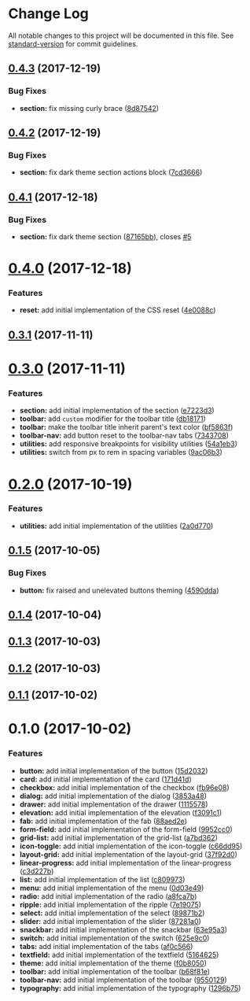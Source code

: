 # Change Log

All notable changes to this project will be documented in this file. See [standard-version](https://github.com/conventional-changelog/standard-version) for commit guidelines.

<a name="0.4.3"></a>
## [0.4.3](https://github.com/webdenim/material-kit/compare/0.4.2...0.4.3) (2017-12-19)


### Bug Fixes

* **section:** fix missing curly brace ([8d87542](https://github.com/webdenim/material-kit/commit/8d87542))



<a name="0.4.2"></a>
## [0.4.2](https://github.com/webdenim/material-kit/compare/0.4.1...0.4.2) (2017-12-19)


### Bug Fixes

* **section:** fix dark theme section actions block ([7cd3666](https://github.com/webdenim/material-kit/commit/7cd3666))



<a name="0.4.1"></a>
## [0.4.1](https://github.com/webdenim/material-kit/compare/0.4.0...0.4.1) (2017-12-18)


### Bug Fixes

* **section:** fix dark theme section ([87165bb](https://github.com/webdenim/material-kit/commit/87165bb)), closes [#5](https://github.com/webdenim/material-kit/issues/5)



<a name="0.4.0"></a>
# [0.4.0](https://github.com/webdenim/material-kit/compare/0.3.1...0.4.0) (2017-12-18)


### Features

* **reset:** add initial implementation of the CSS reset ([4e0088c](https://github.com/webdenim/material-kit/commit/4e0088c))



<a name="0.3.1"></a>
## [0.3.1](https://github.com/webdenim/material-kit/compare/0.3.0...0.3.1) (2017-11-11)



<a name="0.3.0"></a>
# [0.3.0](https://github.com/webdenim/material-kit/compare/0.2.0...0.3.0) (2017-11-11)


### Features

* **section:** add initial implementation of the section ([e7223d3](https://github.com/webdenim/material-kit/commit/e7223d3))
* **toolbar:** add `custom` modifier for the toolbar title ([db18171](https://github.com/webdenim/material-kit/commit/db18171))
* **toolbar:** make the toolbar title inherit parent's text color ([bf5863f](https://github.com/webdenim/material-kit/commit/bf5863f))
* **toolbar-nav:** add button reset to the toolbar-nav tabs ([7343708](https://github.com/webdenim/material-kit/commit/7343708))
* **utilities:** add responsive breakpoints for visibility utilities ([54a1eb3](https://github.com/webdenim/material-kit/commit/54a1eb3))
* **utilities:** switch from px to rem in spacing variables ([9ac06b3](https://github.com/webdenim/material-kit/commit/9ac06b3))



<a name="0.2.0"></a>
# [0.2.0](https://github.com/webdenim/material-kit/compare/0.1.5...0.2.0) (2017-10-19)


### Features

* **utilities:** add initial implementation of the utilities ([2a0d770](https://github.com/webdenim/material-kit/commit/2a0d770))



<a name="0.1.5"></a>
## [0.1.5](https://github.com/webdenim/material-kit/compare/0.1.4...0.1.5) (2017-10-05)


### Bug Fixes

* **button:** fix raised and unelevated buttons theming ([4590dda](https://github.com/webdenim/material-kit/commit/4590dda))



<a name="0.1.4"></a>
## [0.1.4](https://github.com/webdenim/material-kit/compare/0.1.3...0.1.4) (2017-10-04)



<a name="0.1.3"></a>
## [0.1.3](https://github.com/webdenim/material-kit/compare/0.1.2...0.1.3) (2017-10-03)



<a name="0.1.2"></a>
## [0.1.2](https://github.com/webdenim/material-kit/compare/0.1.1...0.1.2) (2017-10-03)



<a name="0.1.1"></a>
## [0.1.1](https://github.com/webdenim/material-kit/compare/0.1.0...0.1.1) (2017-10-02)



<a name="0.1.0"></a>
# 0.1.0 (2017-10-02)


### Features

* **button:** add initial implementation of the button ([15d2032](https://github.com/webdenim/material-kit/commit/15d2032))
* **card:** add initial implementation of the card ([171d41d](https://github.com/webdenim/material-kit/commit/171d41d))
* **checkbox:** add initial implementation of the checkbox ([fb96e08](https://github.com/webdenim/material-kit/commit/fb96e08))
* **dialog:** add initial implementation of the dialog ([3853a48](https://github.com/webdenim/material-kit/commit/3853a48))
* **drawer:** add initial implementation of the drawer ([1115578](https://github.com/webdenim/material-kit/commit/1115578))
* **elevation:** add initial implementation of the elevation ([f3091c1](https://github.com/webdenim/material-kit/commit/f3091c1))
* **fab:** add initial implementation of the fab ([88aed2e](https://github.com/webdenim/material-kit/commit/88aed2e))
* **form-field:** add initial implementation of the form-field ([9952cc0](https://github.com/webdenim/material-kit/commit/9952cc0))
* **grid-list:** add initial implementation of the grid-list ([a7bd362](https://github.com/webdenim/material-kit/commit/a7bd362))
* **icon-toggle:** add initial implementation of the icon-toggle ([c66dd95](https://github.com/webdenim/material-kit/commit/c66dd95))
* **layout-grid:** add initial implementation of the layout-grid ([37f92d0](https://github.com/webdenim/material-kit/commit/37f92d0))
* **linear-progress:** add initial implementation of the linear-progress ([c3d227b](https://github.com/webdenim/material-kit/commit/c3d227b))
* **list:** add initial implementation of the list ([c809973](https://github.com/webdenim/material-kit/commit/c809973))
* **menu:** add initial implementation of the menu ([0d03e49](https://github.com/webdenim/material-kit/commit/0d03e49))
* **radio:** add initial implementation of the radio ([a8fca7b](https://github.com/webdenim/material-kit/commit/a8fca7b))
* **ripple:** add initial implementation of the ripple ([7e19075](https://github.com/webdenim/material-kit/commit/7e19075))
* **select:** add initial implementation of the select ([89871b2](https://github.com/webdenim/material-kit/commit/89871b2))
* **slider:** add initial implementation of the slider ([87281a0](https://github.com/webdenim/material-kit/commit/87281a0))
* **snackbar:** add initial implementation of the snackbar ([63e95a3](https://github.com/webdenim/material-kit/commit/63e95a3))
* **switch:** add initial implementation of the switch ([625e9c0](https://github.com/webdenim/material-kit/commit/625e9c0))
* **tabs:** add initial implementation of the tabs ([af0c566](https://github.com/webdenim/material-kit/commit/af0c566))
* **textfield:** add initial implementation of the textfield ([5164625](https://github.com/webdenim/material-kit/commit/5164625))
* **theme:** add initial implementation of the theme ([f0b8050](https://github.com/webdenim/material-kit/commit/f0b8050))
* **toolbar:** add initial implementation of the toolbar ([b68f81e](https://github.com/webdenim/material-kit/commit/b68f81e))
* **toolbar-nav:** add initial implementation of the toolbar ([9550129](https://github.com/webdenim/material-kit/commit/9550129))
* **typography:** add initial implementation of the typography ([1296b75](https://github.com/webdenim/material-kit/commit/1296b75))
